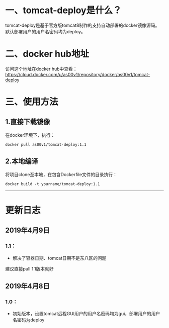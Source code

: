 # 一、tomcat-deploy是什么？
tomcat-deploy是基于官方版tomcat8制作的支持自动部署的docker镜像源码。默认部署用户的用户名密码均为deploy。

# 二、docker hub地址
访问这个地址在docker hub中查看：  
<https://cloud.docker.com/u/as00v1/repository/docker/as00v1/tomcat-deploy>

# 三、使用方法
## 1.直接下载镜像
在docker环境下，执行：
```
docker pull as00v1/tomcat-deploy:1.1
```
## 2.本地编译
将项目clone至本地，在包含Dockerfile文件的目录执行：
```
docker build -t yourname/tomcat-deploy:1.1
```
---
# 更新日志
## 2019年4月9日

### 1.1：

* 解决了容器日期、tomcat日期不是东八区的问题  

建议直接pull 1.1版本就好

## 2019年4月8日
### 1.0：

* 初始版本，设置tomcat远程GUI用户的用户名密码均为gui，部署用户的用户名密码为deploy